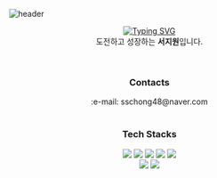 ![header](https://capsule-render.vercel.app/api?type=waving&color=FFDA33&height=300&section=header&text=Welcome&desc=jiwon's%20GitHub%20Profile&descAlignY=62&fontSize=70&fontColor=ffffff&animation=scaleIn)

<div align='center'>
  <p>
    <a href="https://git.io/typing-svg"><img src="https://readme-typing-svg.demolab.com?font=Fira+Code&duration=2000&pause=1000&color=000000&center=true&vCenter=true&width=100&lines=%EC%95%88%EB%85%95%ED%95%98%EC%84%B8%EC%9A%94!" alt="Typing SVG" /></a>
    <br/>
    도전하고 성장하는 <b>서지원</b>입니다.
  </p>
  <br/>
  
  <h3>Contacts</h3>
  :e-mail: sschong48@naver.com
  <br/><br/>
  
  <h3>Tech Stacks</h3>
  <img src="https://img.shields.io/badge/HTML5-E34F26?style=for-the-badge&logo=HTML5&logoColor=white"> <img src="https://img.shields.io/badge/CSS3-1572B6?style=for-the-badge&logo=CSS3&logoColor=white"> <img src="https://img.shields.io/badge/JavaScript-F7DF1E?style=for-the-badge&logo=JavaScript&logoColor=white"> <img src="https://img.shields.io/badge/React-61DAFB?style=for-the-badge&logo=React&logoColor=white"> <img src="https://img.shields.io/badge/Bootstrap-7952B3?style=for-the-badge&logo=Bootstrap&logoColor=white">
  <br/> <img src="https://img.shields.io/badge/MySQL-4479A1?style=for-the-badge&logo=MySQL&logoColor=white"> <img src="https://img.shields.io/badge/Node.js-339933?style=for-the-badge&logo=Node.js&logoColor=white">
  
</div>
